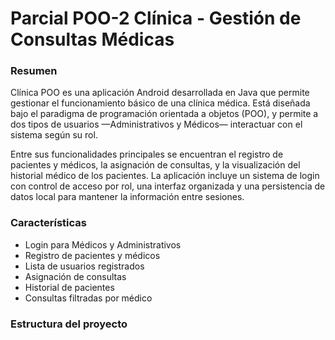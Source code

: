 # Parcial POO-2   Clínica - Gestión de Consultas Médicas
### Resumen
Clínica POO es una aplicación Android desarrollada en Java que permite gestionar el funcionamiento básico de una clínica médica. Está diseñada bajo el paradigma de programación orientada a objetos (POO), y permite a dos tipos de usuarios —Administrativos y Médicos— interactuar con el sistema según su rol.

Entre sus funcionalidades principales se encuentran el registro de pacientes y médicos, la asignación de consultas, y la visualización del historial médico de los pacientes. La aplicación incluye un sistema de login con control de acceso por rol, una interfaz organizada y una persistencia de datos local para mantener la información entre sesiones.

###  Características

-  Login para Médicos y Administrativos
-  Registro de pacientes y médicos
-  Lista de usuarios registrados
-  Asignación de consultas
-  Historial de pacientes
-  Consultas filtradas por médico

### Estructura del proyecto



